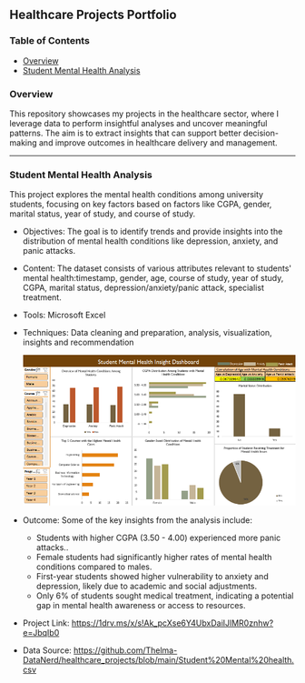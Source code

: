 ## Healthcare Projects Portfolio

### Table of Contents
- [Overview](#overview)
- [Student Mental Health Analysis](#student-mental-health-analysis)


### Overview
This repository showcases my projects in the healthcare sector, where I leverage data to perform insightful analyses and uncover meaningful patterns. The aim is to extract insights that can support better decision-making and improve outcomes in healthcare delivery and management.

---

### Student Mental Health Analysis
This project explores the mental health conditions among university students, focusing on key factors based on factors like CGPA, gender, marital status, year of study, and course of study.
- Objectives: The goal is to identify trends and provide insights into the distribution of mental health conditions like depression, anxiety, and panic attacks.
- Content: The dataset consists of various attributes relevant to students' mental health:timestamp, gender, age, course of study, year of study, CGPA, marital status, depression/anxiety/panic attack, specialist treatment.
- Tools: Microsoft Excel
- Techniques: Data cleaning and preparation, analysis, visualization, insights and recommendation

  <img src="https://github.com/Thelma-DataNerd/data_analysis_projects_using_excel/blob/main/Dashboard.png" width="500"/>
  
- Outcome: Some of the key insights from the analysis include:
  * Students with higher CGPA (3.50 - 4.00) experienced more panic attacks..
  * Female students had significantly higher rates of mental health conditions compared to males.
  * First-year students showed higher vulnerability to anxiety and depression, likely due to academic and social adjustments.
  * Only 6% of students sought medical treatment, indicating a potential gap in mental health awareness or access to resources.
  
- Project Link: https://1drv.ms/x/s!Ak_pcXse6Y4UbxDaiIJlMR0znhw?e=JbqIb0
- Data Source: https://github.com/Thelma-DataNerd/healthcare_projects/blob/main/Student%20Mental%20health.csv

